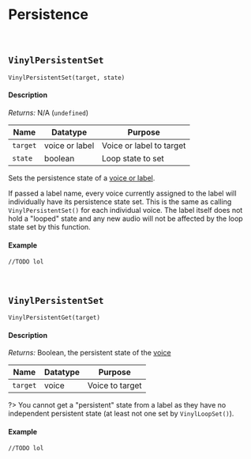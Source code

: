 # Persistence

&nbsp;

## `VinylPersistentSet`

`VinylPersistentSet(target, state)`

<!-- tabs:start -->

#### **Description**

*Returns:* N/A (`undefined`)

|Name    |Datatype      |Purpose                 |
|--------|--------------|------------------------|
|`target`|voice or label|Voice or label to target|
|`state` |boolean       |Loop state to set       |

Sets the persistence state of a [voice or label](Terminology).

If passed a label name, every voice currently assigned to the label will individually have its persistence state set. This is the same as calling `VinylPersistentSet()` for each individual voice. The label itself does not hold a "looped" state and any new audio will not be affected by the loop state set by this function.

#### **Example**

```gml
//TODO lol
```

<!-- tabs:end -->

&nbsp;

## `VinylPersistentSet`

`VinylPersistentGet(target)`

<!-- tabs:start -->

#### **Description**

*Returns:* Boolean, the persistent state of the [voice](Terminology)

|Name    |Datatype|Purpose        |
|--------|--------|---------------|
|`target`|voice   |Voice to target|

?> You cannot get a "persistent" state from a label as they have no independent persistent state (at least not one set by `VinylLoopSet()`).


#### **Example**

```gml
//TODO lol
```

<!-- tabs:end -->